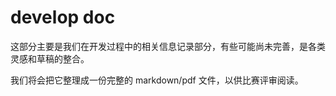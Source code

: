 # develop doc 

这部分主要是我们在开发过程中的相关信息记录部分，有些可能尚未完善，是各类灵感和草稿的整合。

我们将会把它整理成一份完整的 markdown/pdf 文件，以供比赛评审阅读。

